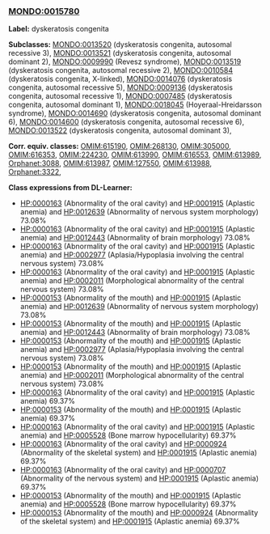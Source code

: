 
### [MONDO:0015780](http://purl.obolibrary.org/obo/MONDO_0015780)
**Label:** dyskeratosis congenita

**Subclasses:** [MONDO:0013520](http://purl.obolibrary.org/obo/MONDO_0013520) (dyskeratosis congenita, autosomal recessive 3), [MONDO:0013521](http://purl.obolibrary.org/obo/MONDO_0013521) (dyskeratosis congenita, autosomal dominant 2), [MONDO:0009990](http://purl.obolibrary.org/obo/MONDO_0009990) (Revesz syndrome), [MONDO:0013519](http://purl.obolibrary.org/obo/MONDO_0013519) (dyskeratosis congenita, autosomal recessive 2), [MONDO:0010584](http://purl.obolibrary.org/obo/MONDO_0010584) (dyskeratosis congenita, X-linked), [MONDO:0014076](http://purl.obolibrary.org/obo/MONDO_0014076) (dyskeratosis congenita, autosomal recessive 5), [MONDO:0009136](http://purl.obolibrary.org/obo/MONDO_0009136) (dyskeratosis congenita, autosomal recessive 1), [MONDO:0007485](http://purl.obolibrary.org/obo/MONDO_0007485) (dyskeratosis congenita, autosomal dominant 1), [MONDO:0018045](http://purl.obolibrary.org/obo/MONDO_0018045) (Hoyeraal-Hreidarsson syndrome), [MONDO:0014690](http://purl.obolibrary.org/obo/MONDO_0014690) (dyskeratosis congenita, autosomal dominant 6), [MONDO:0014600](http://purl.obolibrary.org/obo/MONDO_0014600) (dyskeratosis congenita, autosomal recessive 6), [MONDO:0013522](http://purl.obolibrary.org/obo/MONDO_0013522) (dyskeratosis congenita, autosomal dominant 3), 

**Corr. equiv. classes:** [OMIM:615190](http://purl.obolibrary.org/obo/OMIM_615190), [OMIM:268130](http://purl.obolibrary.org/obo/OMIM_268130), [OMIM:305000](http://purl.obolibrary.org/obo/OMIM_305000), [OMIM:616353](http://purl.obolibrary.org/obo/OMIM_616353), [OMIM:224230](http://purl.obolibrary.org/obo/OMIM_224230), [OMIM:613990](http://purl.obolibrary.org/obo/OMIM_613990), [OMIM:616553](http://purl.obolibrary.org/obo/OMIM_616553), [OMIM:613989](http://purl.obolibrary.org/obo/OMIM_613989), [Orphanet:3088](http://www.orpha.net/ORDO/Orphanet_3088), [OMIM:613987](http://purl.obolibrary.org/obo/OMIM_613987), [OMIM:127550](http://purl.obolibrary.org/obo/OMIM_127550), [OMIM:613988](http://purl.obolibrary.org/obo/OMIM_613988), [Orphanet:3322](http://www.orpha.net/ORDO/Orphanet_3322), 

**Class expressions from DL-Learner:**

- [HP:0000163](http://purl.obolibrary.org/obo/HP_0000163) (Abnormality of the oral cavity) and [HP:0001915](http://purl.obolibrary.org/obo/HP_0001915) (Aplastic anemia) and [HP:0012639](http://purl.obolibrary.org/obo/HP_0012639) (Abnormality of nervous system morphology) 73.08%
- [HP:0000163](http://purl.obolibrary.org/obo/HP_0000163) (Abnormality of the oral cavity) and [HP:0001915](http://purl.obolibrary.org/obo/HP_0001915) (Aplastic anemia) and [HP:0012443](http://purl.obolibrary.org/obo/HP_0012443) (Abnormality of brain morphology) 73.08%
- [HP:0000163](http://purl.obolibrary.org/obo/HP_0000163) (Abnormality of the oral cavity) and [HP:0001915](http://purl.obolibrary.org/obo/HP_0001915) (Aplastic anemia) and [HP:0002977](http://purl.obolibrary.org/obo/HP_0002977) (Aplasia/Hypoplasia involving the central nervous system) 73.08%
- [HP:0000163](http://purl.obolibrary.org/obo/HP_0000163) (Abnormality of the oral cavity) and [HP:0001915](http://purl.obolibrary.org/obo/HP_0001915) (Aplastic anemia) and [HP:0002011](http://purl.obolibrary.org/obo/HP_0002011) (Morphological abnormality of the central nervous system) 73.08%
- [HP:0000153](http://purl.obolibrary.org/obo/HP_0000153) (Abnormality of the mouth) and [HP:0001915](http://purl.obolibrary.org/obo/HP_0001915) (Aplastic anemia) and [HP:0012639](http://purl.obolibrary.org/obo/HP_0012639) (Abnormality of nervous system morphology) 73.08%
- [HP:0000153](http://purl.obolibrary.org/obo/HP_0000153) (Abnormality of the mouth) and [HP:0001915](http://purl.obolibrary.org/obo/HP_0001915) (Aplastic anemia) and [HP:0012443](http://purl.obolibrary.org/obo/HP_0012443) (Abnormality of brain morphology) 73.08%
- [HP:0000153](http://purl.obolibrary.org/obo/HP_0000153) (Abnormality of the mouth) and [HP:0001915](http://purl.obolibrary.org/obo/HP_0001915) (Aplastic anemia) and [HP:0002977](http://purl.obolibrary.org/obo/HP_0002977) (Aplasia/Hypoplasia involving the central nervous system) 73.08%
- [HP:0000153](http://purl.obolibrary.org/obo/HP_0000153) (Abnormality of the mouth) and [HP:0001915](http://purl.obolibrary.org/obo/HP_0001915) (Aplastic anemia) and [HP:0002011](http://purl.obolibrary.org/obo/HP_0002011) (Morphological abnormality of the central nervous system) 73.08%
- [HP:0000163](http://purl.obolibrary.org/obo/HP_0000163) (Abnormality of the oral cavity) and [HP:0001915](http://purl.obolibrary.org/obo/HP_0001915) (Aplastic anemia) 69.37%
- [HP:0000153](http://purl.obolibrary.org/obo/HP_0000153) (Abnormality of the mouth) and [HP:0001915](http://purl.obolibrary.org/obo/HP_0001915) (Aplastic anemia) 69.37%
- [HP:0000163](http://purl.obolibrary.org/obo/HP_0000163) (Abnormality of the oral cavity) and [HP:0001915](http://purl.obolibrary.org/obo/HP_0001915) (Aplastic anemia) and [HP:0005528](http://purl.obolibrary.org/obo/HP_0005528) (Bone marrow hypocellularity) 69.37%
- [HP:0000163](http://purl.obolibrary.org/obo/HP_0000163) (Abnormality of the oral cavity) and [HP:0000924](http://purl.obolibrary.org/obo/HP_0000924) (Abnormality of the skeletal system) and [HP:0001915](http://purl.obolibrary.org/obo/HP_0001915) (Aplastic anemia) 69.37%
- [HP:0000163](http://purl.obolibrary.org/obo/HP_0000163) (Abnormality of the oral cavity) and [HP:0000707](http://purl.obolibrary.org/obo/HP_0000707) (Abnormality of the nervous system) and [HP:0001915](http://purl.obolibrary.org/obo/HP_0001915) (Aplastic anemia) 69.37%
- [HP:0000153](http://purl.obolibrary.org/obo/HP_0000153) (Abnormality of the mouth) and [HP:0001915](http://purl.obolibrary.org/obo/HP_0001915) (Aplastic anemia) and [HP:0005528](http://purl.obolibrary.org/obo/HP_0005528) (Bone marrow hypocellularity) 69.37%
- [HP:0000153](http://purl.obolibrary.org/obo/HP_0000153) (Abnormality of the mouth) and [HP:0000924](http://purl.obolibrary.org/obo/HP_0000924) (Abnormality of the skeletal system) and [HP:0001915](http://purl.obolibrary.org/obo/HP_0001915) (Aplastic anemia) 69.37%


